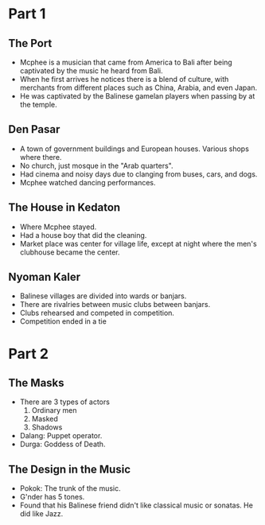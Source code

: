# Part 1

## The Port
- Mcphee is a musician that came from America to Bali after being captivated by the music he heard
from Bali.
- When he first arrives he notices there is a blend of culture, with merchants from different places
such as China, Arabia, and even Japan.
- He was captivated by the Balinese gamelan players when passing by at the temple.

## Den Pasar
- A town of government buildings and European houses.  Various shops where there.
- No church, just mosque in the "Arab quarters".
- Had cinema and noisy days due to clanging from buses, cars, and dogs.
- Mcphee watched dancing performances.

## The House in Kedaton
- Where Mcphee stayed.
- Had a house boy that did the cleaning.
- Market place was center for village life, except at night where the men's clubhouse became the
center.

## Nyoman Kaler
- Balinese villages are divided into wards or banjars.
- There are rivalries between music clubs between banjars.
- Clubs rehearsed and competed in competition.
- Competition ended in a tie

# Part 2

## The Masks
- There are 3 types of actors
  1. Ordinary men
  2. Masked
  3. Shadows
- Dalang: Puppet operator.
- Durga: Goddess of Death.

## The Design in the Music
- Pokok: The trunk of the music.
- G'nder has 5 tones.
- Found that his Balinese friend didn't like classical music or sonatas.  He did like Jazz.
